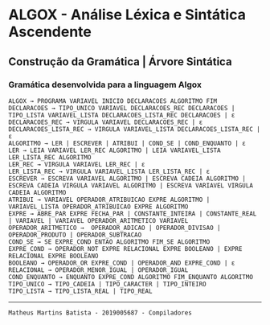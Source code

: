 # ALGOX - Análise Léxica e Sintática Ascendente

## Construção da Gramática | Árvore Sintática
### Gramática desenvolvida para a linguagem Algox
    ALGOX → PROGRAMA VARIAVEL INICIO DECLARACOES ALGORITMO FIM
    DECLARACOES → TIPO_UNICO VARIAVEL DECLARACOES_REC DECLARACOES | TIPO_LISTA VARIAVEL_LISTA DECLARACOES_LISTA_REC DECLARACOES | ε
    DECLARACOES_REC → VIRGULA VARIAVEL DECLARACOES_REC | ε
    DECLARACOES_LISTA_REC → VIRGULA VARIAVEL_LISTA DECLARACOES_LISTA_REC | ε
    ALGORITMO → LER | ESCREVER | ATRIBUI | COND_SE | COND_ENQUANTO | ε
    LER → LEIA VARIAVEL LER_REC ALGORITMO | LEIA VARIAVEL_LISTA LER_LISTA_REC ALGORITMO
    LER_REC → VIRGULA VARIAVEL LER_REC | ε
    LER_LISTA_REC → VIRGULA VARIAVEL_LISTA LER_LISTA_REC | ε
    ESCREVER → ESCREVA VARIAVEL ALGORITMO | ESCREVA CADEIA ALGORITMO | ESCREVA CADEIA VIRGULA VARIAVEL ALGORITMO | ESCREVA VARIAVEL VIRGULA CADEIA ALGORITMO
    ATRIBUI → VARIAVEL OPERADOR_ATRIBUICAO EXPRE ALGORITMO | VARIAVEL_LISTA OPERADOR_ATRIBUICAO EXPRE ALGORITMO
    EXPRE → ABRE_PAR EXPRE FECHA_PAR | CONSTANTE_INTEIRA | CONSTANTE_REAL | VARIAVEL | VARIAVEL OPERADOR_ARITMETICO VARIAVEL
    OPERADOR_ARITMETICO →  OPERADOR_ADICAO | OPERADOR_DIVISAO | OPERADOR_PRODUTO | OPERADOR_SUBTRACAO
    COND_SE → SE EXPRE_COND ENTAO ALGORITMO FIM_SE ALGORITMO
    EXPRE_COND → OPERADOR_NOT EXPRE RELACIONAL EXPRE BOOLEANO | EXPRE RELACIONAL EXPRE BOOLEANO
    BOOLEANO → OPERADOR_OR EXPRE_COND | OPERADOR_AND EXPRE_COND | ε
    RELACIONAL → OPERADOR_MENOR_IGUAL | OPERADOR_IGUAL
    COND_ENQUANTO → ENQUANTO EXPRE_COND ALGORITMO FIM_ENQUANTO ALGORITMO
    TIPO_UNICO → TIPO_CADEIA | TIPO_CARACTER | TIPO_INTEIRO
    TIPO_LISTA → TIPO_LISTA_REAL | TIPO_REAL
    

***
    Matheus Martins Batista - 2019005687 - Compiladores